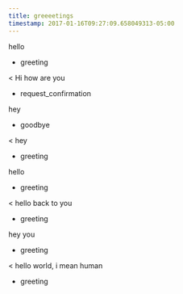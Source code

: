 ```yaml
---
title: greeeetings
timestamp: 2017-01-16T09:27:09.658049313-05:00
---
```


hello
* greeting

< Hi how are you
* request_confirmation

hey
* goodbye

< hey
* greeting

hello
* greeting

< hello back to you
* greeting

hey you
* greeting

< hello world, i mean human
* greeting
